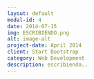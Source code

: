 ```yaml
---
layout: default
modal-id: 4
date: 2014-07-15
img: ESCRIBIENDO.png
alt: image-alt
project-date: April 2014
client: Start Bootstrap
category: Web Development
description: escribiendo..
---
```


